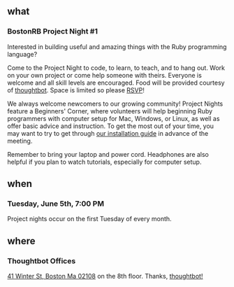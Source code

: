 ## what
### BostonRB Project Night #1

Interested in building useful and amazing things with the Ruby
programming language?

Come to the Project Night to code, to learn, to teach, and to hang out.
Work on your own project or come help someone with theirs.  Everyone is
welcome and all skill levels are encouraged.  Food will be provided
courtesy of [thoughtbot](http://thoughtbot.com/).  Space is limited so
please [RSVP][rsvp]!

[rsvp]:http://guestlistapp.com/events/107526

We always welcome newcomers to our growing community!  Project Nights
feature a Beginners' Corner, where volunteers will help beginning Ruby
programmers with computer setup for Mac, Windows, or Linux, as well as
offer basic advice and instruction. To get the most out of your time,
you may want to try to get through [our installation guide](/install) in
advance of the meeting.  

Remember to bring your laptop and power cord.  Headphones are also
helpful if you plan to watch tutorials, especially for computer setup.

## when
### Tuesday, June 5th, 7:00 PM

Project nights occur on the first Tuesday of every month.

## where
### Thoughtbot Offices

[41 Winter St, Boston Ma 02108](http://maps.google.com/maps?f=q&source=s_q&hl=en&geocode=&q=41+winter+street+boston+ma+02108&sll=37.0625,-95.677068&sspn=59.597077,135.263672&ie=UTF8&hq=&hnear=41+Winter+St,+Boston,+Suffolk,+Massachusetts+02108&z=17)
on the 8th floor. Thanks, [thoughtbot!](http://thoughtbot.com/)

